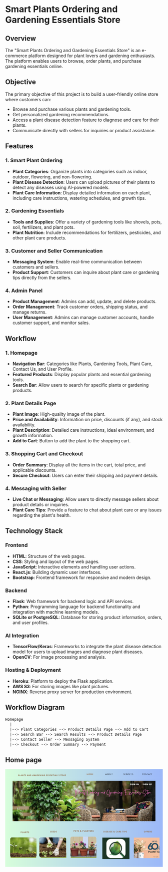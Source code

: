 
# Smart Plants Ordering and Gardening Essentials Store

## Overview

The "Smart Plants Ordering and Gardening Essentials Store" is an e-commerce platform designed for plant lovers and gardening enthusiasts. The platform enables users to browse, order plants, and purchase gardening essentials online.
## Objective

The primary objective of this project is to build a user-friendly online store where customers can:
- Browse and purchase various plants and gardening tools.
- Get personalized gardening recommendations.
- Access a plant disease detection feature to diagnose and care for their plants.
- Communicate directly with sellers for inquiries or product assistance.

## Features

### 1. **Smart Plant Ordering**
   - **Plant Categories**: Organize plants into categories such as indoor, outdoor, flowering, and non-flowering.
   - **Plant Disease Detection**: Users can upload pictures of their plants to detect any diseases using AI-powered models.
   - **Plant Care Information**: Display detailed information on each plant, including care instructions, watering schedules, and growth tips.

### 2. **Gardening Essentials**
   - **Tools and Supplies**: Offer a variety of gardening tools like shovels, pots, soil, fertilizers, and plant pots.
   - **Plant Nutrition**: Include recommendations for fertilizers, pesticides, and other plant care products.

### 3. **Customer and Seller Communication**
   - **Messaging System**: Enable real-time communication between customers and sellers.
   - **Product Support**: Customers can inquire about plant care or gardening tips directly from the sellers.

### 4. **Admin Panel**
   - **Product Management**: Admins can add, update, and delete products.
   - **Order Management**: Track customer orders, shipping status, and manage returns.
   - **User Management**: Admins can manage customer accounts, handle customer support, and monitor sales.

## Workflow

### 1. **Homepage**
   - **Navigation Bar**: Categories like Plants, Gardening Tools, Plant Care, Contact Us, and User Profile.
   - **Featured Products**: Display popular plants and essential gardening tools.
   - **Search Bar**: Allow users to search for specific plants or gardening products.
   
### 2. **Plant Details Page**
   - **Plant Image**: High-quality image of the plant.
   - **Price and Availability**: Information on price, discounts (if any), and stock availability.
   - **Plant Description**: Detailed care instructions, ideal environment, and growth information.
   - **Add to Cart**: Button to add the plant to the shopping cart.

### 3. **Shopping Cart and Checkout**
   - **Order Summary**: Display all the items in the cart, total price, and applicable discounts.
   - **Secure Checkout**: Users can enter their shipping and payment details.

### 4. **Messaging with Seller**
   - **Live Chat or Messaging**: Allow users to directly message sellers about product details or inquiries.
   - **Plant Care Tips**: Provide a feature to chat about plant care or any issues regarding the plant's health.

## Technology Stack

### Frontend
- **HTML**: Structure of the web pages.
- **CSS**: Styling and layout of the web pages.
- **JavaScript**: Interactive elements and handling user actions.
- **React.js**: Building dynamic user interfaces.
- **Bootstrap**: Frontend framework for responsive and modern design.

### Backend
- **Flask**: Web framework for backend logic and API services.
- **Python**: Programming language for backend functionality and integration with machine learning models.
- **SQLite or PostgreSQL**: Database for storing product information, orders, and user profiles.

### AI Integration
- **TensorFlow/Keras**: Frameworks to integrate the plant disease detection model for users to upload images and diagnose plant diseases.
- **OpenCV**: For image processing and analysis.

### Hosting & Deployment
- **Heroku**: Platform to deploy the Flask application.
- **AWS S3**: For storing images like plant pictures.
- **NGINX**: Reverse proxy server for production environment.

## Workflow Diagram

```
Homepage
  |
  |--> Plant Categories --> Product Details Page --> Add to Cart
  |--> Search Bar --> Search Results --> Product Details Page
  |--> Contact Seller --> Messaging System
  |--> Checkout --> Order Summary --> Payment
```
## Home page
<img src="images/homepage.png">